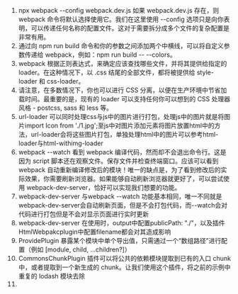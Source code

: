 1. npx webpack --config webpack.dev.js
   如果 webpack.dev.js 存在，则 webpack 命令将默认选择使用它。我们在这里使用 --config 选项只是向你表明，可以传递任何名称的配置文件。这对于需要拆分成多个文件的复杂配置是非常有用。
2. 通过向 npm run build 命令和你的参数之间添加两个中横线，可以将自定义参数传递给 webpack，例如：npm run build -- --colors。
3. webpack 根据正则表达式，来确定应该查找哪些文件，并将其提供给指定的 loader。在这种情况下，以 .css 结尾的全部文件，都将被提供给 style-loader 和 css-loader。
4. 请注意，在多数情况下，你也可以进行 CSS 分离，以便在生产环境中节省加载时间。最重要的是，现有的 loader 可以支持任何你可以想到的 CSS 处理器风格 - postcss, sass 和 less 等。
5. url-loader 可以同时处理css与js中的图片进行打包，处理js中的图片就是将图片import Icon from './1.jpg';至js中对图片添加元素将图片放置html中的方法，url-loader会将这些图片打包，单独处理html中的图片可以参考html-loader与html-withimg-loader
6. webpack --watch 看到 webpack 编译代码，然而却不会退出命令行。这是因为 script 脚本还在观察文件。保存文件并检查终端窗口。应该可以看到 webpack 自动重新编译修改后的模块！唯一的缺点是，为了看到修改后的实际效果，你需要刷新浏览器。如果能够自动刷新浏览器就更好了，可以尝试使用 webpack-dev-server，恰好可以实现我们想要的功能。
7. webpack-dev-server 与webpack --watch 功能基本相同，唯一不同就是webpack-dev-server会自动刷新页面，但是不会打包代码，而--watch会对代码进行打包但是不会对显示页面进行实时更新
8. webpack-dev-server 在使用时，output中配置publicPath: "./"，以及插件HtmlWebpakcplugin中配置filename都会对其造成影响
9. ProvidePlugin 暴露某个模块中单个导出值，只需通过一个“数组路径”进行配置（例如 [module, child, ...children?]）
10. CommonsChunkPlugin 插件可以将公共的依赖模块提取到已有的入口 chunk 中，或者提取到一个新生成的 chunk。让我们使用这个插件，将之前的示例中重复的 lodash 模块去除
11.
